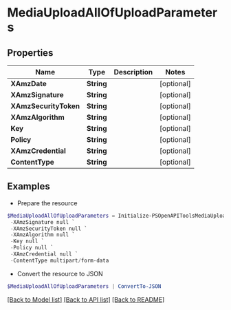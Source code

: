 # MediaUploadAllOfUploadParameters
## Properties

Name | Type | Description | Notes
------------ | ------------- | ------------- | -------------
**XAmzDate** | **String** |  | [optional] 
**XAmzSignature** | **String** |  | [optional] 
**XAmzSecurityToken** | **String** |  | [optional] 
**XAmzAlgorithm** | **String** |  | [optional] 
**Key** | **String** |  | [optional] 
**Policy** | **String** |  | [optional] 
**XAmzCredential** | **String** |  | [optional] 
**ContentType** | **String** |  | [optional] 

## Examples

- Prepare the resource
```powershell
$MediaUploadAllOfUploadParameters = Initialize-PSOpenAPIToolsMediaUploadAllOfUploadParameters  -XAmzDate null `
 -XAmzSignature null `
 -XAmzSecurityToken null `
 -XAmzAlgorithm null `
 -Key null `
 -Policy null `
 -XAmzCredential null `
 -ContentType multipart/form-data
```

- Convert the resource to JSON
```powershell
$MediaUploadAllOfUploadParameters | ConvertTo-JSON
```

[[Back to Model list]](../README.md#documentation-for-models) [[Back to API list]](../README.md#documentation-for-api-endpoints) [[Back to README]](../README.md)

